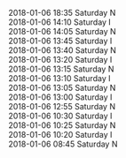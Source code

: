 2018-01-06 18:35 Saturday  N  
2018-01-06 14:10 Saturday  I  
2018-01-06 14:05 Saturday  N  
2018-01-06 13:45 Saturday  I  
2018-01-06 13:40 Saturday  N  
2018-01-06 13:20 Saturday  I  
2018-01-06 13:15 Saturday  N  
2018-01-06 13:10 Saturday  I  
2018-01-06 13:05 Saturday  N  
2018-01-06 13:00 Saturday  I  
2018-01-06 12:55 Saturday  N  
2018-01-06 10:30 Saturday  I  
2018-01-06 10:25 Saturday  N  
2018-01-06 10:20 Saturday  I  
2018-01-06 08:45 Saturday  N  
